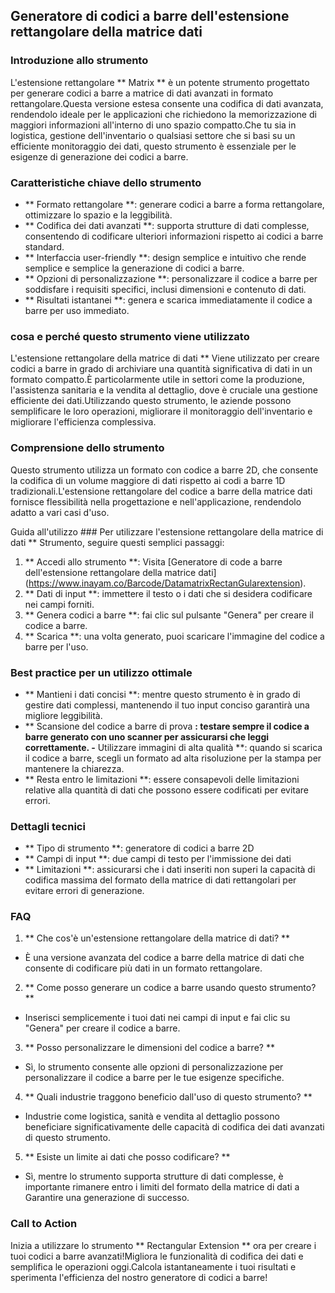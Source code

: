 ## Generatore di codici a barre dell'estensione rettangolare della matrice dati

### Introduzione allo strumento
L'estensione rettangolare ** Matrix ** è un potente strumento progettato per generare codici a barre a matrice di dati avanzati in formato rettangolare.Questa versione estesa consente una codifica di dati avanzata, rendendolo ideale per le applicazioni che richiedono la memorizzazione di maggiori informazioni all'interno di uno spazio compatto.Che tu sia in logistica, gestione dell'inventario o qualsiasi settore che si basi su un efficiente monitoraggio dei dati, questo strumento è essenziale per le esigenze di generazione dei codici a barre.

### Caratteristiche chiave dello strumento
- ** Formato rettangolare **: generare codici a barre a forma rettangolare, ottimizzare lo spazio e la leggibilità.
- ** Codifica dei dati avanzati **: supporta strutture di dati complesse, consentendo di codificare ulteriori informazioni rispetto ai codici a barre standard.
- ** Interfaccia user-friendly **: design semplice e intuitivo che rende semplice e semplice la generazione di codici a barre.
- ** Opzioni di personalizzazione **: personalizzare il codice a barre per soddisfare i requisiti specifici, inclusi dimensioni e contenuto di dati.
- ** Risultati istantanei **: genera e scarica immediatamente il codice a barre per uso immediato.

### cosa e perché questo strumento viene utilizzato
L'estensione rettangolare della matrice di dati ** Viene utilizzato per creare codici a barre in grado di archiviare una quantità significativa di dati in un formato compatto.È particolarmente utile in settori come la produzione, l'assistenza sanitaria e la vendita al dettaglio, dove è cruciale una gestione efficiente dei dati.Utilizzando questo strumento, le aziende possono semplificare le loro operazioni, migliorare il monitoraggio dell'inventario e migliorare l'efficienza complessiva.

### Comprensione dello strumento
Questo strumento utilizza un formato con codice a barre 2D, che consente la codifica di un volume maggiore di dati rispetto ai codi a barre 1D tradizionali.L'estensione rettangolare del codice a barre della matrice dati fornisce flessibilità nella progettazione e nell'applicazione, rendendolo adatto a vari casi d'uso.

Guida all'utilizzo ###
Per utilizzare l'estensione rettangolare della matrice di dati ** Strumento, seguire questi semplici passaggi:
1. ** Accedi allo strumento **: Visita [Generatore di code a barre dell'estensione rettangolare della matrice dati] (https://www.inayam.co/Barcode/DatamatrixRectanGularextension).
2. ** Dati di input **: immettere il testo o i dati che si desidera codificare nei campi forniti.
3. ** Genera codici a barre **: fai clic sul pulsante "Genera" per creare il codice a barre.
4. ** Scarica **: una volta generato, puoi scaricare l'immagine del codice a barre per l'uso.

### Best practice per un utilizzo ottimale
- ** Mantieni i dati concisi **: mentre questo strumento è in grado di gestire dati complessi, mantenendo il tuo input conciso garantirà una migliore leggibilità.
- ** Scansione del codice a barre di prova **: testare sempre il codice a barre generato con uno scanner per assicurarsi che leggi correttamente.
-** Utilizzare immagini di alta qualità **: quando si scarica il codice a barre, scegli un formato ad alta risoluzione per la stampa per mantenere la chiarezza.
- ** Resta entro le limitazioni **: essere consapevoli delle limitazioni relative alla quantità di dati che possono essere codificati per evitare errori.

### Dettagli tecnici
- ** Tipo di strumento **: generatore di codici a barre 2D
- ** Campi di input **: due campi di testo per l'immissione dei dati
- ** Limitazioni **: assicurarsi che i dati inseriti non superi la capacità di codifica massima del formato della matrice di dati rettangolari per evitare errori di generazione.

### FAQ

1. ** Che cos'è un'estensione rettangolare della matrice di dati? **
- È una versione avanzata del codice a barre della matrice di dati che consente di codificare più dati in un formato rettangolare.

2. ** Come posso generare un codice a barre usando questo strumento? **
- Inserisci semplicemente i tuoi dati nei campi di input e fai clic su "Genera" per creare il codice a barre.

3. ** Posso personalizzare le dimensioni del codice a barre? **
- Sì, lo strumento consente alle opzioni di personalizzazione per personalizzare il codice a barre per le tue esigenze specifiche.

4. ** Quali industrie traggono beneficio dall'uso di questo strumento? **
- Industrie come logistica, sanità e vendita al dettaglio possono beneficiare significativamente delle capacità di codifica dei dati avanzati di questo strumento.

5. ** Esiste un limite ai dati che posso codificare? **
- Sì, mentre lo strumento supporta strutture di dati complesse, è importante rimanere entro i limiti del formato della matrice di dati a Garantire una generazione di successo.

### Call to Action
Inizia a utilizzare lo strumento ** Rectangular Extension ** ora per creare i tuoi codici a barre avanzati!Migliora le funzionalità di codifica dei dati e semplifica le operazioni oggi.Calcola istantaneamente i tuoi risultati e sperimenta l'efficienza del nostro generatore di codici a barre!